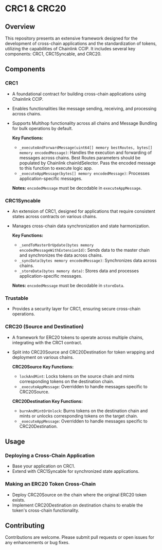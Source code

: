 # CRC1 & CRC20

## Overview
This repository presents an extensive framework designed for the development of cross-chain applications and the standardization of tokens, utilizing the capabilities of Chainlink CCIP. It includes several key components: CRC1, CRC1Syncable, and CRC20.

## Components
### CRC1
- A foundational contract for building cross-chain applications using Chainlink CCIP.
- Enables functionalities like message sending, receiving, and processing across chains.
- Supports Multihop functionality across all chains and Message Bundling for bulk operations by default.

  **Key Functions:**
  - `_executeAndForwardMessage(uint64[] memory bestRoutes, bytes[] memory encodedMessage)`: Handles the execution and forwarding of messages across chains. Best Routes parameters should be populated by Chainlink chainIdSelector. Pass the encoded message to this function to execute logic app.
  - `_executeAppMessage(bytes[] memory encodedMessage)`: Processes application-specific messages.

  **Notes:** `encodedMessage` must be decodable in `executeAppMessage`.

### CRC1Syncable
- An extension of CRC1, designed for applications that require consistent states across contracts on various chains.
- Manages cross-chain data synchronization and state harmonization.

  **Key Functions:**
  - `_sendToMasterOrUpdate(bytes memory encodedMessageWithExtensionId)`: Sends data to the master chain and synchronizes the data across chains.
  - `_syncData(bytes memory encodedMessage)`: Synchronizes data across chains.
  - `_storeData(bytes memory data)`: Stores data and processes application-specific messages.

  **Notes:** `encodedMessage` must be decodable in `storeData`.

### Trustable
- Provides a security layer for CRC1, ensuring secure cross-chain operations.

### CRC20 (Source and Destination)
- A framework for ERC20 tokens to operate across multiple chains, integrating with the CRC1 contract.
- Split into CRC20Source and CRC20Destination for token wrapping and deployment on various chains.

  **CRC20Source Key Functions:**
  - `lockAndMint`: Locks tokens on the source chain and mints corresponding tokens on the destination chain.
  - `_executeAppMessage`: Overridden to handle messages specific to CRC20Source.

  **CRC20Destination Key Functions:**
  - `burnAndMintOrUnlock`: Burns tokens on the destination chain and mints or unlocks corresponding tokens on the target chain.
  - `_executeAppMessage`: Overridden to handle messages specific to CRC20Destination.

## Usage
### Deploying a Cross-Chain Application
- Base your application on CRC1.
- Extend with CRC1Syncable for synchronized state applications.

### Making an ERC20 Token Cross-Chain
- Deploy CRC20Source on the chain where the original ERC20 token exists.
- Implement CRC20Destination on destination chains to enable the token's cross-chain functionality.

## Contributing
Contributions are welcome. Please submit pull requests or open issues for any enhancements or bug fixes.

